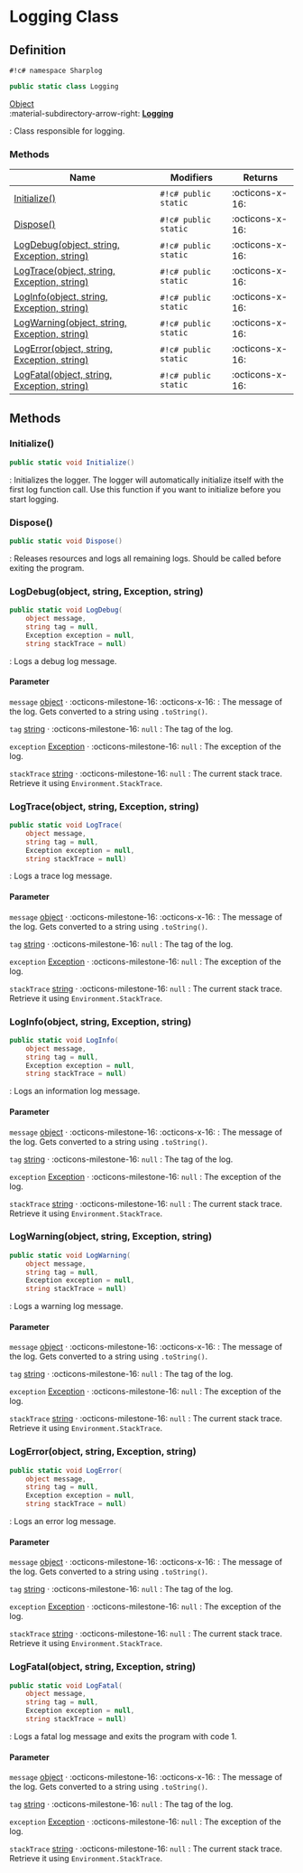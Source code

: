 # Logging Class

## Definition

`#!c# namespace Sharplog`

``` c#
public static class Logging
```

[Object](https://docs.microsoft.com/en-us/dotnet/api/system.object)<br>
:material-subdirectory-arrow-right: [**Logging**](./)

:   Class responsible for logging.

### Methods

| Name                                                                                       | Modifiers            | Returns         |
| ------------------------------------------------------------------------------------------ | -------------------- | --------------- |
| [Initialize()](#initialize)                                                                | `#!c# public static` | :octicons-x-16: |
| [Dispose()](#dispose)                                                                      | `#!c# public static` | :octicons-x-16: |
| [LogDebug(object, string, Exception, string)](#logdebugobject-string-exception-string)     | `#!c# public static` | :octicons-x-16: |
| [LogTrace(object, string, Exception, string)](#logtraceobject-string-exception-string)     | `#!c# public static` | :octicons-x-16: |
| [LogInfo(object, string, Exception, string)](#loginfoobject-string-exception-string)       | `#!c# public static` | :octicons-x-16: |
| [LogWarning(object, string, Exception, string)](#logwarningobject-string-exception-string) | `#!c# public static` | :octicons-x-16: |
| [LogError(object, string, Exception, string)](#logerrorobject-string-exception-string)     | `#!c# public static` | :octicons-x-16: |
| [LogFatal(object, string, Exception, string)](#logfatalobject-string-exception-string)     | `#!c# public static` | :octicons-x-16: |

## Methods

### Initialize()

```c#
public static void Initialize()
```

:   Initializes the logger. The logger will automatically initialize itself with the first log function call. Use this function if you want to initialize before you start logging.

### Dispose()

```c#
public static void Dispose()
```

:   Releases resources and logs all remaining logs. Should be called before exiting the program.

### LogDebug(object, string, Exception, string)

```c#
public static void LogDebug(
    object message,
    string tag = null, 
    Exception exception = null, 
    string stackTrace = null)
```

:   Logs a debug log message.

#### Parameter

`message` [object](https://docs.microsoft.com/en-us/dotnet/api/system.object)  · :octicons-milestone-16: :octicons-x-16:
:   The message of the log. Gets converted to a string using `.toString()`.


`tag` [string](https://docs.microsoft.com/en-us/dotnet/api/system.string)  · :octicons-milestone-16: `null`
:   The tag of the log.

`exception` [Exception](https://docs.microsoft.com/en-us/dotnet/api/system.exception)  · :octicons-milestone-16: `null`
:   The exception of the log.

`stackTrace` [string](https://docs.microsoft.com/en-us/dotnet/api/system.exception)  · :octicons-milestone-16: `null`
:   The current stack trace. Retrieve it using `Environment.StackTrace`.

### LogTrace(object, string, Exception, string)

```c#
public static void LogTrace(
    object message,
    string tag = null, 
    Exception exception = null, 
    string stackTrace = null)
```

:   Logs a trace log message.

#### Parameter

`message` [object](https://docs.microsoft.com/en-us/dotnet/api/system.object)  · :octicons-milestone-16: :octicons-x-16:
:   The message of the log. Gets converted to a string using `.toString()`.

`tag` [string](https://docs.microsoft.com/en-us/dotnet/api/system.string)  · :octicons-milestone-16: `null`
:   The tag of the log.

`exception` [Exception](https://docs.microsoft.com/en-us/dotnet/api/system.exception)  · :octicons-milestone-16: `null`
:   The exception of the log.

`stackTrace` [string](https://docs.microsoft.com/en-us/dotnet/api/system.exception)  · :octicons-milestone-16: `null`
:   The current stack trace. Retrieve it using `Environment.StackTrace`.

### LogInfo(object, string, Exception, string)

```c#
public static void LogInfo(
    object message,
    string tag = null, 
    Exception exception = null, 
    string stackTrace = null)
```

:   Logs an information log message.

#### Parameter

`message` [object](https://docs.microsoft.com/en-us/dotnet/api/system.object)  · :octicons-milestone-16: :octicons-x-16:
:   The message of the log. Gets converted to a string using `.toString()`.

`tag` [string](https://docs.microsoft.com/en-us/dotnet/api/system.string)  · :octicons-milestone-16: `null`
:   The tag of the log.

`exception` [Exception](https://docs.microsoft.com/en-us/dotnet/api/system.exception)  · :octicons-milestone-16: `null`
:   The exception of the log.

`stackTrace` [string](https://docs.microsoft.com/en-us/dotnet/api/system.exception)  · :octicons-milestone-16: `null`
:   The current stack trace. Retrieve it using `Environment.StackTrace`.

### LogWarning(object, string, Exception, string)

```c#
public static void LogWarning(
    object message,
    string tag = null, 
    Exception exception = null, 
    string stackTrace = null)
```

:   Logs a warning log message.

#### Parameter

`message` [object](https://docs.microsoft.com/en-us/dotnet/api/system.object)  · :octicons-milestone-16: :octicons-x-16:
:   The message of the log. Gets converted to a string using `.toString()`.

`tag` [string](https://docs.microsoft.com/en-us/dotnet/api/system.string)  · :octicons-milestone-16: `null`
:   The tag of the log.

`exception` [Exception](https://docs.microsoft.com/en-us/dotnet/api/system.exception)  · :octicons-milestone-16: `null`
:   The exception of the log.

`stackTrace` [string](https://docs.microsoft.com/en-us/dotnet/api/system.exception)  · :octicons-milestone-16: `null`
:   The current stack trace. Retrieve it using `Environment.StackTrace`.

### LogError(object, string, Exception, string)

```c#
public static void LogError(
    object message,
    string tag = null, 
    Exception exception = null, 
    string stackTrace = null)
```

:   Logs an error log message.

#### Parameter

`message` [object](https://docs.microsoft.com/en-us/dotnet/api/system.object)  · :octicons-milestone-16: :octicons-x-16:
:   The message of the log. Gets converted to a string using `.toString()`.

`tag` [string](https://docs.microsoft.com/en-us/dotnet/api/system.string)  · :octicons-milestone-16: `null`
:   The tag of the log.

`exception` [Exception](https://docs.microsoft.com/en-us/dotnet/api/system.exception)  · :octicons-milestone-16: `null`
:   The exception of the log.

`stackTrace` [string](https://docs.microsoft.com/en-us/dotnet/api/system.exception)  · :octicons-milestone-16: `null`
:   The current stack trace. Retrieve it using `Environment.StackTrace`.

### LogFatal(object, string, Exception, string)

```c#
public static void LogFatal(
    object message,
    string tag = null, 
    Exception exception = null, 
    string stackTrace = null)
```

:   Logs a fatal log message and exits the program with code 1.

#### Parameter

`message` [object](https://docs.microsoft.com/en-us/dotnet/api/system.object)  · :octicons-milestone-16: :octicons-x-16:
:   The message of the log. Gets converted to a string using `.toString()`.

`tag` [string](https://docs.microsoft.com/en-us/dotnet/api/system.string)  · :octicons-milestone-16: `null`
:   The tag of the log.

`exception` [Exception](https://docs.microsoft.com/en-us/dotnet/api/system.exception)  · :octicons-milestone-16: `null`
:   The exception of the log.

`stackTrace` [string](https://docs.microsoft.com/en-us/dotnet/api/system.exception)  · :octicons-milestone-16: `null`
:   The current stack trace. Retrieve it using `Environment.StackTrace`.
